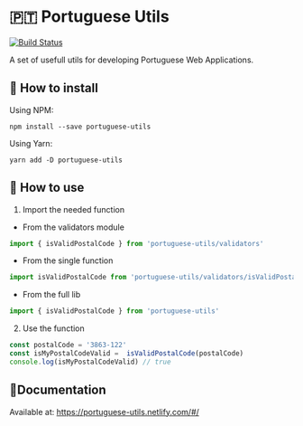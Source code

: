 # 🇵🇹 Portuguese Utils 
[![Build Status](https://travis-ci.org/hugo-fonseca/portuguese-utils.svg?branch=master)](https://travis-ci.org/hugo-fonseca/portuguese-utils)

A set of usefull utils for developing Portuguese Web Applications.


## 🔰 How to install

Using NPM:

`npm install --save portuguese-utils` 

Using Yarn:

`yarn add -D portuguese-utils`


## 🚀 How to use

1. Import the needed function

- From the validators module
```js
import { isValidPostalCode } from 'portuguese-utils/validators'
```

- From the single function
```js
import isValidPostalCode from 'portuguese-utils/validators/isValidPostalCode'
```

- From the full lib
```js
import { isValidPostalCode } from 'portuguese-utils'
```


2. Use the function
```js
const postalCode = '3863-122'
const isMyPostalCodeValid =  isValidPostalCode(postalCode)
console.log(isMyPostalCodeValid) // true
```

## 📎Documentation
Available at:
https://portuguese-utils.netlify.com/#/
